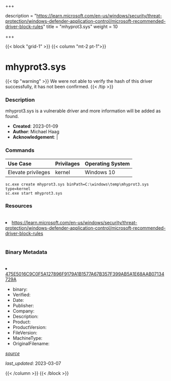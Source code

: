 +++

description = "https://learn.microsoft.com/en-us/windows/security/threat-protection/windows-defender-application-control/microsoft-recommended-driver-block-rules"
title = "mhyprot3.sys"
weight = 10

+++


{{< block "grid-1" >}}
{{< column "mt-2 pt-1">}}




# mhyprot3.sys 


{{< tip "warning" >}}
We were not able to verify the hash of this driver successfully, it has not been confirmed.
{{< /tip >}}




### Description


mhyprot3.sys is a vulnerable driver and more information will be added as found.


- **Created**: 2023-01-09
- **Author**: Michael Haag
- **Acknowledgement**:  | [](https://twitter.com/)

### Commands

| Use Case | Privilages | Operating System | 
|:---- | ---- | ---- |
| Elevate privileges | kernel | Windows 10 |

```
sc.exe create mhyprot3.sys binPath=C:\windows\temp\mhyprot3.sys type=kernel
sc.exe start mhyprot3.sys
```

### Resources
<br>


<li><a href=" https://learn.microsoft.com/en-us/windows/security/threat-protection/windows-defender-application-control/microsoft-recommended-driver-block-rules"> https://learn.microsoft.com/en-us/windows/security/threat-protection/windows-defender-application-control/microsoft-recommended-driver-block-rules</a></li>


<br>


### Binary Metadata
<br>



<li><a href="https://www.virustotal.com/gui/file/475E5016C9C0F5A127896F9179A1B1577A67B357F399AB5A1E68AAB07134729A">475E5016C9C0F5A127896F9179A1B1577A67B357F399AB5A1E68AAB07134729A</a></li>



- binary: 
- Verified: 
- Date: 
- Publisher: 
- Company: 
- Description: 
- Product: 
- ProductVersion: 
- FileVersion: 
- MachineType: 
- OriginalFilename: 

[*source*](https://github.com/magicsword-io/LOLDrivers/tree/main/yaml/mhyprot3.sys.yml)

*last_updated:* 2023-03-07


{{< /column >}}
{{< /block >}}
